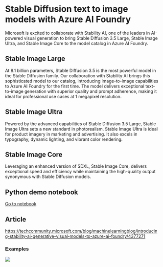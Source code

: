 # Stable Diffusion text to image models with Azure AI Foundry
Microsoft is excited to collaborate with Stability AI, one of the leaders in AI-powered visual generation to bring Stable Diffusion 3.5 Large, Stable Image Ultra, and Stable Image Core to the model catalog in Azure AI Foundry.

## Stable Image Large
At 8.1 billion parameters, Stable Diffusion 3.5 is the most powerful model in the Stable Diffusion family. Our collaboration with Stability AI brings this sophisticated model to our catalog, introducing image-to-image capabilities to Azure AI Foundry for the first time. The model delivers exceptional text-to-image generation with superior quality and prompt adherence, making it ideal for professional use cases at 1 megapixel resolution. 

## Stable Image Ultra
Powered by the advanced capabilities of Stable Diffusion 3.5 Large, Stable Image Ultra sets a new standard in photorealism. Stable Image Ultra is ideal for product imagery in marketing and advertising. It also excels in typography, dynamic lighting, and vibrant color rendering.

## Stable Image Core
Leveraging an enhanced version of SDXL, Stable Image Core, delivers exceptional speed and efficiency while maintaining the high-quality output synonymous with Stable Diffusion models.

## Python demo notebook
<a href="https://github.com/retkowsky/stablediffusion/blob/main/Stable%20Diffusion%20text%20to%20image%20models%20with%20Azure%20AI%20Foundry.ipynb">Go to notebook</a>
<br>

## Article
https://techcommunity.microsoft.com/blog/machinelearningblog/introducing-stability-ai-generative-visual-models-to-azure-ai-foundry/4377271

### Examples
<img src="animated.gif">

